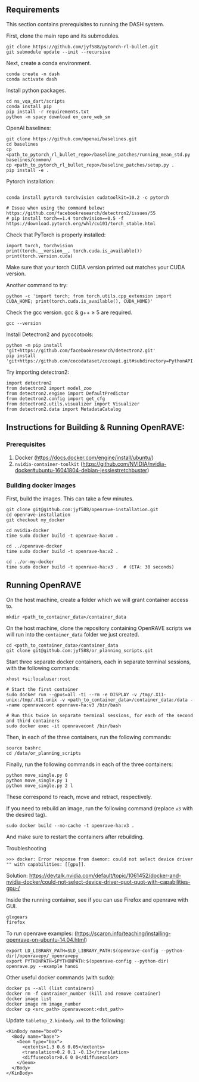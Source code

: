 ## Requirements

This section contains prerequisites to running the DASH system.

First, clone the main repo and its submodules.
```
git clone https://github.com/jyf588/pytorch-rl-bullet.git
git submodule update --init --recursive
```

Next, create a conda environment.
```
conda create -n dash
conda activate dash
```

Install python packages.
```
cd ns_vqa_dart/scripts
conda install pip
pip install -r requirements.txt
python -m spacy download en_core_web_sm
```

OpenAI baselines:
```
git clone https://github.com/openai/baselines.git
cd baselines
cp <path_to_pytorch_rl_bullet_repo>/baseline_patches/running_mean_std.py baselines/common/
cp <path_to_pytorch_rl_bullet_repo>/baseline_patches/setup.py .
pip install -e .
```

Pytorch installation:
```

conda install pytorch torchvision cudatoolkit=10.2 -c pytorch

# Issue when using the command below: https://github.com/facebookresearch/detectron2/issues/55
# pip install torch==1.4 torchvision==0.5 -f https://download.pytorch.org/whl/cu101/torch_stable.html
```

Check that PyTorch is properly installed:
```
import torch, torchvision
print(torch.__version__, torch.cuda.is_available())
print(torch.version.cuda)
```

Make sure that your torch CUDA version printed out matches your CUDA version.

Another command to try:
```
python -c 'import torch; from torch.utils.cpp_extension import CUDA_HOME; print(torch.cuda.is_available(), CUDA_HOME)'
```

Check the gcc version. gcc & g++ ≥ 5 are required.
```
gcc --version
```

Install Detectron2 and pycocotools:
```
python -m pip install 'git+https://github.com/facebookresearch/detectron2.git'
pip install 'git+https://github.com/cocodataset/cocoapi.git#subdirectory=PythonAPI'
```

Try importing detectron2:
```
import detectron2
from detectron2 import model_zoo
from detectron2.engine import DefaultPredictor
from detectron2.config import get_cfg
from detectron2.utils.visualizer import Visualizer
from detectron2.data import MetadataCatalog
```

## Instructions for Building & Running OpenRAVE:

### Prerequisites
1. Docker (https://docs.docker.com/engine/install/ubuntu/)
2. `nvidia-container-toolkit` (https://github.com/NVIDIA/nvidia-docker#ubuntu-16041804-debian-jessiestretchbuster)

### Building docker images

First, build the images. This can take a few minutes.

```
git clone git@github.com:jyf588/openrave-installation.git
cd openrave-installation
git checkout my_docker

cd nvidia-docker
time sudo docker build -t openrave-ha:v0 .

cd ../openrave-docker
time sudo docker build -t openrave-ha:v2 .

cd ../or-my-docker
time sudo docker build -t openrave-ha:v3 .  # (ETA: 30 seconds)
```

## Running OpenRAVE

On the host machine, create a folder which we will grant container access to.
```
mkdir <path_to_container_data>/container_data
```

On the host machine, clone the repository containing OpenRAVE scripts we will run into the `container_data` folder we just created.
```
cd <path_to_container_data>/container_data
git clone git@github.com:jyf588/or_planning_scripts.git
```

Start three separate docker containers, each in separate terminal sessions, with the following commands:
```
xhost +si:localuser:root

# Start the first container
sudo docker run --gpus=all -ti --rm -e DISPLAY -v /tmp/.X11-unix:/tmp/.X11-unix -v <path_to_container_data>/container_data:/data --name openravecont openrave-ha:v3 /bin/bash

# Run this twice in separate terminal sessions, for each of the second and third containers
sudo docker exec -it openravecont /bin/bash
```

Then, in each of the three containers, run the following commands:
```
source bashrc
cd /data/or_planning_scripts
```

Finally, run the following commands in each of the three containers:
```
python move_single.py 0
python move_single.py 1
python move_single.py 2 l
```
These correspond to reach, move and retract, respectively.

If you need to rebuild an image, run the following command (replace `v3` with the desired tag).
```
sudo docker build --no-cache -t openrave-ha:v3 .
```
And make sure to restart the containers after rebuilding.


Troubleshooting
```
>>> docker: Error response from daemon: could not select device driver "" with capabilities: [[gpu]].
```
Solution: https://devtalk.nvidia.com/default/topic/1061452/docker-and-nvidia-docker/could-not-select-device-driver-quot-quot-with-capabilities-gpu-/


Inside the running container, see if you can use Firefox and openrave with GUI.
```
glxgears
firefox
```

To run openrave examples: (https://scaron.info/teaching/installing-openrave-on-ubuntu-14.04.html)
```
export LD_LIBRARY_PATH=$LD_LIBRARY_PATH:$(openrave-config --python-dir)/openravepy/_openravepy_
export PYTHONPATH=$PYTHONPATH:$(openrave-config --python-dir)
openrave.py --example hanoi
```

Other useful docker commands (with sudo): 

```
docker ps --all (list containers)
docker rm -f contrainer_number (kill and remove container)
docker image list
docker image rm image_number
docker cp <src_path> openravecont:<dst_path>
```


Update `tabletop_2.kinbody.xml` to the following:

```
<KinBody name="box0">
  <Body name="base">
    <Geom type="box">
      <extents>1.3 0.6 0.05</extents>
      <translation>0.2 0.1 -0.13</translation>
      <diffusecolor>0.6 0 0</diffusecolor>
    </Geom>
  </Body>
</KinBody>
```
